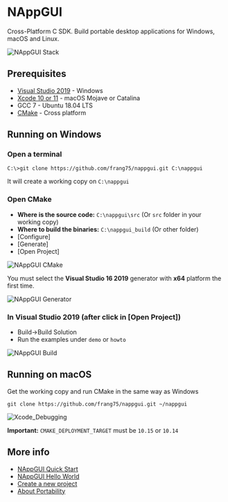 # NAppGUI
Cross-Platform C SDK. Build portable desktop applications for Windows, macOS and Linux.

![NAppGUI Stack](https://nappgui.com/img/quick/nappgui_stack.png)

## Prerequisites
- [Visual Studio 2019](https://visualstudio.microsoft.com/vs/) - Windows
- [Xcode 10 or 11](https://developer.apple.com/xcode/) - macOS Mojave or Catalina
- GCC 7 - Ubuntu 18.04 LTS
- [CMake](https://cmake.org/download/) - Cross platform

## Running on Windows
### Open a terminal
```
C:\>git clone https://github.com/frang75/nappgui.git C:\nappgui
```

It will create a working copy on `C:\nappgui`

### Open CMake
- **Where is the source code:** `C:\nappgui\src` (Or `src` folder in your working copy)
- **Where to build the binaries:** `C:\nappgui_build` (Or other folder)
- [Configure]
- [Generate]
- [Open Project]

![NAppGUI CMake](https://nappgui.com/img/start/nappgui_cmake.png)

You must select the **Visual Studio 16 2019** generator with **x64** platform the first time.

![NAppGUI Generator](https://nappgui.com/img/start/cmake_generator.png)

### In Visual Studio 2019 (after click in [Open Project])
- Build->Build Solution
- Run the examples under `demo` or `howto`

![NAppGUI Build](https://nappgui.com/img/start/rundemo_visualstudio.png)

## Running on macOS

Get the working copy and run CMake in the same way as Windows

```
git clone https://github.com/frang75/nappgui.git ~/nappgui
```
![Xcode_Debugging](https://nappgui.com/img/start/xcode_debug.png)

**Important:** `CMAKE_DEPLOYMENT_TARGET` must be `10.15` or `10.14`

## More info
- [NAppGUI Quick Start](https://nappgui.com/en/start/quick.html)
- [NAppGUI Hello World](https://nappgui.com/en/start/hello.html)
- [Create a new project](https://nappgui.com/en/start/newprj.html)
- [About Portability](https://nappgui.com/en/start/win_mac_linux.html)

